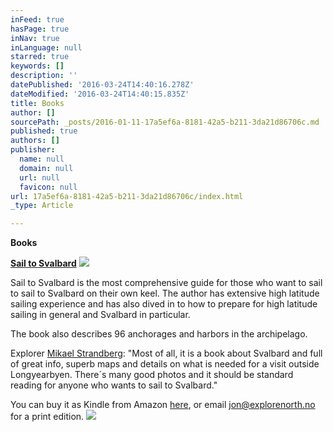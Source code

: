 ```yaml
---
inFeed: true
hasPage: true
inNav: true
inLanguage: null
starred: true
keywords: []
description: ''
datePublished: '2016-03-24T14:40:16.278Z'
dateModified: '2016-03-24T14:40:15.835Z'
title: Books
author: []
sourcePath: _posts/2016-01-11-17a5ef6a-8181-42a5-b211-3da21d86706c.md
published: true
authors: []
publisher:
  name: null
  domain: null
  url: null
  favicon: null
url: 17a5ef6a-8181-42a5-b211-3da21d86706c/index.html
_type: Article

---
```

**Books**

**[Sail to Svalbard][0]**
![](https://the-grid-user-content.s3-us-west-2.amazonaws.com/2f02d132-ae79-4716-97cb-982ba7432ab0.jpg)

Sail to Svalbard is the most comprehensive guide for those who want to sail to sail to Svalbard on their own keel. The author has extensive high latitude sailing experience and has also dived in to how to prepare for high latitude sailing in general and Svalbard in particular.

The book also describes 96 anchorages and harbors in the archipelago.

Explorer [Mikael Strandberg][1]: "Most of all, it is a book about Svalbard and full of great info, superb maps and details on what is needed for a visit outside Longyearbyen. There´s many good photos and it should be standard reading for anyone who wants to sail to Svalbard."

You can buy it as Kindle from Amazon [here][2], or email jon@explorenorth.no for a print edition.
![](https://the-grid-user-content.s3-us-west-2.amazonaws.com/8db73b40-8130-47c2-adb8-7fa5ae4126d6.jpg)

[0]: null
[1]: http://www.mikaelstrandberg.com/2015/12/26/book-review-sail-to-svalbard-by-jon-amtrup/
[2]: http://www.amazon.com/Sail-Svalbard-Jon-Amtrup-ebook/dp/B0056GW9S4/ref=sr_1_1?ie=UTF8&qid=1452503272&sr=8-1&keywords=sail+to+svalbard